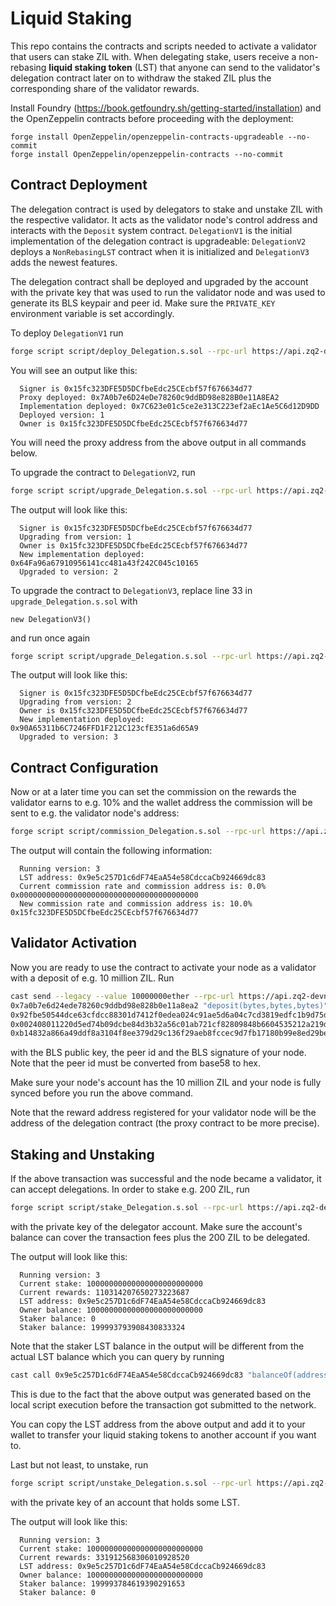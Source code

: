 # Liquid Staking

This repo contains the contracts and scripts needed to activate a validator that users can stake ZIL with. When delegating stake, users receive a non-rebasing **liquid staking token** (LST) that anyone can send to the validator's delegation contract later on to withdraw the staked ZIL plus the corresponding share of the validator rewards.

Install Foundry (https://book.getfoundry.sh/getting-started/installation) and the OpenZeppelin contracts before proceeding with the deployment:
```
forge install OpenZeppelin/openzeppelin-contracts-upgradeable --no-commit
forge install OpenZeppelin/openzeppelin-contracts --no-commit
```

## Contract Deployment
The delegation contract is used by delegators to stake and unstake ZIL with the respective validator. It acts as the validator node's control address and interacts with the `Deposit` system contract. `DelegationV1` is the initial implementation of the delegation contract is upgradeable: `DelegationV2` deploys a `NonRebasingLST` contract when it is initialized and `DelegationV3` adds the newest features.

The delegation contract shall be deployed and upgraded by the account with the private key that was used to run the validator node and was used to generate its BLS keypair and peer id. Make sure the `PRIVATE_KEY` environment variable is set accordingly.

To deploy `DelegationV1` run
```bash
forge script script/deploy_Delegation.s.sol --rpc-url https://api.zq2-devnet.zilliqa.com --broadcast --legacy
```
You will see an output like this:
```
  Signer is 0x15fc323DFE5D5DCfbeEdc25CEcbf57f676634d77
  Proxy deployed: 0x7A0b7e6D24eDe78260c9ddBD98e828B0e11A8EA2 
  Implementation deployed: 0x7C623e01c5ce2e313C223ef2aEc1Ae5C6d12D9DD
  Deployed version: 1
  Owner is 0x15fc323DFE5D5DCfbeEdc25CEcbf57f676634d77
```

You will need the proxy address from the above output in all commands below.

To upgrade the contract to `DelegationV2`, run
```bash
forge script script/upgrade_Delegation.s.sol --rpc-url https://api.zq2-devnet.zilliqa.com --broadcast --legacy --sig "run(address payable)" 0x7A0b7e6D24eDe78260c9ddBD98e828B0e11A8EA2
```

The output will look like this:
```
  Signer is 0x15fc323DFE5D5DCfbeEdc25CEcbf57f676634d77
  Upgrading from version: 1
  Owner is 0x15fc323DFE5D5DCfbeEdc25CEcbf57f676634d77
  New implementation deployed: 0x64Fa96a67910956141cc481a43f242C045c10165
  Upgraded to version: 2
```

To upgrade the contract to `DelegationV3`, replace line 33 in `upgrade_Delegation.s.sol` with
```solidity
new DelegationV3()
```
and run once again
```bash
forge script script/upgrade_Delegation.s.sol --rpc-url https://api.zq2-devnet.zilliqa.com --broadcast --legacy --sig "run(address payable)" 0x7A0b7e6D24eDe78260c9ddBD98e828B0e11A8EA2
```

The output will look like this:
```
  Signer is 0x15fc323DFE5D5DCfbeEdc25CEcbf57f676634d77
  Upgrading from version: 2
  Owner is 0x15fc323DFE5D5DCfbeEdc25CEcbf57f676634d77
  New implementation deployed: 0x90A65311b6C7246FFD1F212C123cfE351a6d65A9
  Upgraded to version: 3
```

## Contract Configuration

Now or at a later time you can set the commission on the rewards the validator earns to e.g. 10% and the wallet address the commission will be sent to e.g. the validator node's address:
```bash
forge script script/commission_Delegation.s.sol --rpc-url https://api.zq2-devnet.zilliqa.com --broadcast --legacy --sig "run(address payable)" 0x7A0b7e6D24eDe78260c9ddBD98e828B0e11A8EA2
```

The output will contain the following information:
```
  Running version: 3
  LST address: 0x9e5c257D1c6dF74EaA54e58CdccaCb924669dc83
  Current commission rate and commission address is: 0.0% 0x0000000000000000000000000000000000000000
  New commission rate and commission address is: 10.0% 0x15fc323DFE5D5DCfbeEdc25CEcbf57f676634d77
```

## Validator Activation
Now you are ready to use the contract to activate your node as a validator with a deposit of e.g. 10 million ZIL. Run
```bash
cast send --legacy --value 10000000ether --rpc-url https://api.zq2-devnet.zilliqa.com --private-key $PRIVATE_KEY \
0x7a0b7e6d24ede78260c9ddbd98e828b0e11a8ea2 "deposit(bytes,bytes,bytes)" \
0x92fbe50544dce63cfdcc88301d7412f0edea024c91ae5d6a04c7cd3819edfc1b9d75d9121080af12e00f054d221f876c \
0x002408011220d5ed74b09dcbe84d3b32a56c01ab721cf82809848b6604535212a219d35c412f \
0xb14832a866a49ddf8a3104f8ee379d29c136f29aeb8fccec9d7fb17180b99e8ed29bee2ada5ce390cb704bc6fd7f5ce814f914498376c4b8bc14841a57ae22279769ec8614e2673ba7f36edc5a4bf5733aa9d70af626279ee2b2cde939b4bd8a
```
with the BLS public key, the peer id and the BLS signature of your node. Note that the peer id must be converted from base58 to hex.

Make sure your node's account has the 10 million ZIL and your node is fully synced before you run the above command.

Note that the reward address registered for your validator node will be the address of the delegation contract (the proxy contract to be more precise).

## Staking and Unstaking
If the above transaction was successful and the node became a validator, it can accept delegations. In order to stake e.g. 200 ZIL, run 
```bash
forge script script/stake_Delegation.s.sol --rpc-url https://api.zq2-devnet.zilliqa.com --broadcast --legacy --sig "run(address payable)" 0x7A0b7e6D24eDe78260c9ddBD98e828B0e11A8EA2 --private-key 0x...
```
with the private key of the delegator account. Make sure the account's balance can cover the transaction fees plus the 200 ZIL to be delegated.

The output will look like this:
```
  Running version: 3
  Current stake: 10000000000000000000000000 
  Current rewards: 110314207650273223687
  LST address: 0x9e5c257D1c6dF74EaA54e58CdccaCb924669dc83
  Owner balance: 10000000000000000000000000
  Staker balance: 0
  Staker balance: 199993793908430833324
```

Note that the staker LST balance in the output will be different from the actual LST balance which you can query by running
```bash
cast call 0x9e5c257D1c6dF74EaA54e58CdccaCb924669dc83 "balanceOf(address)(uint256)" 0xd819fFcE7A58b1E835c25617Db7b46a00888B013 --rpc-url https://api.zq2-devnet.zilliqa.com
```
This is due to the fact that the above output was generated based on the local script execution before the transaction got submitted to the network.

You can copy the LST address from the above output and add it to your wallet to transfer your liquid staking tokens to another account if you want to.

Last but not least, to unstake, run 
```bash
forge script script/unstake_Delegation.s.sol --rpc-url https://api.zq2-devnet.zilliqa.com --broadcast --legacy --sig "run(address payable)" 0x7A0b7e6D24eDe78260c9ddBD98e828B0e11A8EA2 --private-key 0x...
```
with the private key of an account that holds some LST.

The output will look like this:
```
  Running version: 3
  Current stake: 10000000000000000000000000 
  Current rewards: 331912568306010928520
  LST address: 0x9e5c257D1c6dF74EaA54e58CdccaCb924669dc83
  Owner balance: 10000000000000000000000000
  Staker balance: 199993784619390291653
  Staker balance: 0
```
